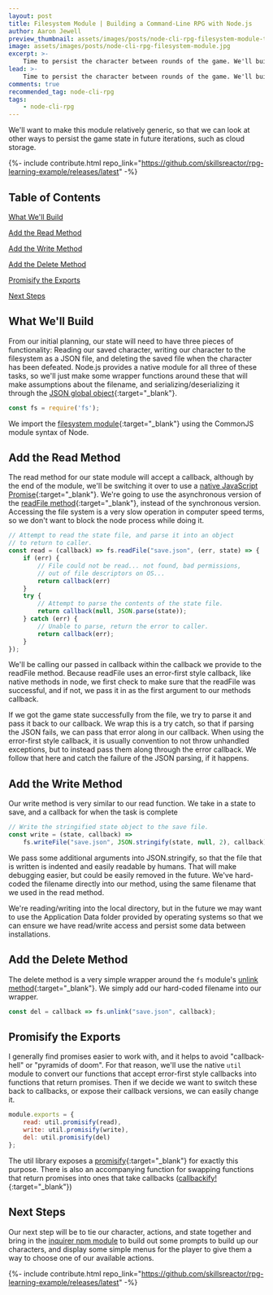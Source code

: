 ```yaml
---
layout: post
title: Filesystem Module | Building a Command-Line RPG with Node.js
author: Aaron Jewell
preview_thumbnail: assets/images/posts/node-cli-rpg-filesystem-module-thumbnail.jpg
image: assets/images/posts/node-cli-rpg-filesystem-module.jpg
excerpt: >-
    Time to persist the character between rounds of the game. We'll build a state module using the native Node.js "fs" module.
lead: >-
    Time to persist the character between rounds of the game. We'll build a state module using the native Node.js "fs" module.
comments: true
recommended_tag: node-cli-rpg
tags:
    - node-cli-rpg
---
```


We'll want to make this module relatively generic, so that we can look at other ways to persist the game state in future iterations, such as cloud storage.

{%- include contribute.html repo_link="https://github.com/skillsreactor/rpg-learning-example/releases/latest" -%}

## Table of Contents

[What We'll Build](#what-well-build)

[Add the Read Method](#add-the-read-method)

[Add the Write Method](#add-the-write-method)

[Add the Delete Method](#add-the-delete-method)

[Promisify the Exports](#promisify-the-exports)

[Next Steps](#next-steps)

## What We'll Build

From our initial planning, our state will need to have three pieces of functionality: Reading our saved character, writing our character to the filesystem as a JSON file, and deleting the saved file when the character has been defeated. Node.js provides a native module for all three of these tasks, so we'll just make some wrapper functions around these that will make assumptions about the filename, and serializing/deserializing it through the [JSON global object](https://developer.mozilla.org/en-US/docs/Web/JavaScript/Reference/Global_Objects/JSON){:target="_blank"}.

```javascript
const fs = require('fs');
```

We import the [filesystem module](https://nodejs.org/dist/latest-v14.x/docs/api/fs.html){:target="_blank"} using the CommonJS module syntax of Node.

## Add the Read Method

The read method for our state module will accept a callback, although by the end of the module, we'll be switching it over to use a [native JavaScript Promise](https://developer.mozilla.org/en-US/docs/Web/JavaScript/Guide/Using_promises){:target="_blank"}. We're going to use the asynchronous version of the [readFile method](https://nodejs.org/dist/latest-v14.x/docs/api/fs.html#fs_fs_readfile_path_options_callback){:target="_blank"}, instead of the synchronous version. Accessing the file system is a very slow operation in computer speed terms, so we don't want to block the node process while doing it. 

```javascript
// Attempt to read the state file, and parse it into an object
// to return to caller.
const read = (callback) => fs.readFile("save.json", (err, state) => {
    if (err) {
        // File could not be read... not found, bad permissions,
        // out of file descriptors on OS...
        return callback(err)
    }
    try {
        // Attempt to parse the contents of the state file.
        return callback(null, JSON.parse(state));
    } catch (err) {
        // Unable to parse, return the error to caller.
        return callback(err);
    }
});
```

We'll be calling our passed in callback within the callback we provide to the readFile method. Because readFile uses an error-first style callback, like native methods in node, we first check to make sure that the readFile was successful, and if not, we pass it in as the first argument to our methods callback.

If we got the game state successfully from the file, we try to parse it and pass it back to our callback. We wrap this is a try catch, so that if parsing the JSON fails, we can pass that error along in our callback. When using the error-first style callback, it is usually convention to not throw unhandled exceptions, but to instead pass them along through the error callback. We follow that here and catch the failure of the JSON parsing, if it happens.

## Add the Write Method

Our write method is very similar to our read function. We take in a state to save, and a callback for when the task is complete

```javascript
// Write the stringified state object to the save file.
const write = (state, callback) =>
    fs.writeFile("save.json", JSON.stringify(state, null, 2), callback);
```

We pass some additional arguments into JSON.stringify, so that the file that is written is indented and easily readable by humans. That will make debugging easier, but could be easily removed in the future. We've hard-coded the filename directly into our method, using the same filename that we used in the read method.

We're reading/writing into the local directory, but in the future we may want to use the Application Data folder provided by operating systems so that we can ensure we have read/write access and persist some data between installations.

## Add the Delete Method

The delete method is a very simple wrapper around the `fs` module's [unlink method](https://nodejs.org/dist/latest-v14.x/docs/api/fs.html#fs_fs_unlink_path_callback){:target="_blank"}. We simply add our hard-coded filename into our wrapper.

```javascript
const del = callback => fs.unlink("save.json", callback);
```

## Promisify the Exports

I generally find promises easier to work with, and it helps to avoid "callback-hell" or "pyramids of doom". For that reason, we'll use the native `util` module to convert our functions that accept error-first style callbacks into functions that return promises. Then if we decide we want to switch these back to callbacks, or expose their callback versions, we can easily change it.

```javascript
module.exports = {
    read: util.promisify(read),
    write: util.promisify(write),
    del: util.promisify(del)
};
```

The util library exposes a [promisify](https://nodejs.org/dist/latest-v14.x/docs/api/util.html#util_util_promisify_original){:target="_blank"} for exactly this purpose. There is also an accompanying function for swapping functions that return promises into ones that take callbacks ([callbackify!](https://nodejs.org/dist/latest-v14.x/docs/api/util.html#util_util_callbackify_original){:target="_blank"})

## Next Steps

Our next step will be to tie our character, actions, and state together and bring in the [inquirer npm module](https://www.npmjs.com/package/inquirer) to build out some prompts to build up our characters, and display some simple menus for the player to give them a way to choose one of our available actions.

{%- include contribute.html repo_link="https://github.com/skillsreactor/rpg-learning-example/releases/latest" -%}